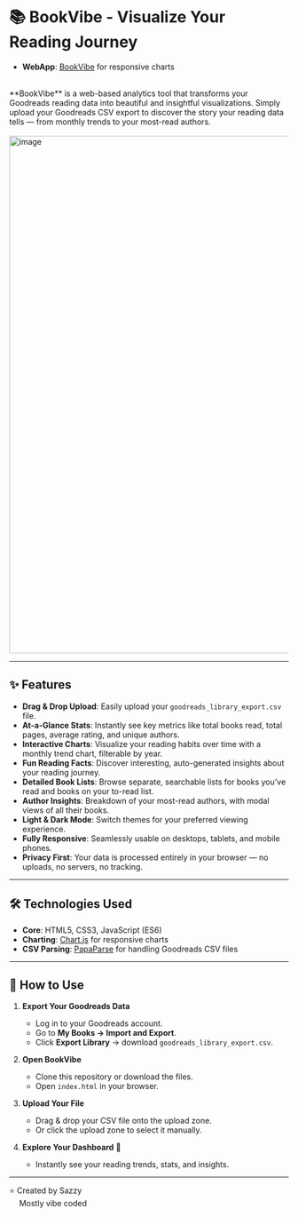 # 📚 BookVibe - Visualize Your Reading Journey
- **WebApp**: [BookVibe](https://abookvibe.vercel.app/) for responsive charts
<br>
**BookVibe** is a web-based analytics tool that transforms your Goodreads reading data into beautiful and insightful visualizations.  
Simply upload your Goodreads CSV export to discover the story your reading data tells — from monthly trends to your most-read authors.
<br>
<br>
<img width="1881" height="932" alt="image" src="https://github.com/user-attachments/assets/b5b85e7a-6481-4642-8a99-b61bd3ec4325" />

---

## ✨ Features

- **Drag & Drop Upload**: Easily upload your `goodreads_library_export.csv` file.  
- **At-a-Glance Stats**: Instantly see key metrics like total books read, total pages, average rating, and unique authors.  
- **Interactive Charts**: Visualize your reading habits over time with a monthly trend chart, filterable by year.  
- **Fun Reading Facts**: Discover interesting, auto-generated insights about your reading journey.  
- **Detailed Book Lists**: Browse separate, searchable lists for books you’ve read and books on your to-read list.  
- **Author Insights**: Breakdown of your most-read authors, with modal views of all their books.  
- **Light & Dark Mode**: Switch themes for your preferred viewing experience.  
- **Fully Responsive**: Seamlessly usable on desktops, tablets, and mobile phones.  
- **Privacy First**: Your data is processed entirely in your browser — no uploads, no servers, no tracking.  

---

## 🛠️ Technologies Used

- **Core**: HTML5, CSS3, JavaScript (ES6)  
- **Charting**: [Chart.js](https://www.chartjs.org/) for responsive charts  
- **CSV Parsing**: [PapaParse](https://www.papaparse.com/) for handling Goodreads CSV files  

---

## 🚀 How to Use

1. **Export Your Goodreads Data**  
   - Log in to your Goodreads account.  
   - Go to **My Books → Import and Export**.  
   - Click **Export Library** → download `goodreads_library_export.csv`.  

2. **Open BookVibe**  
   - Clone this repository or download the files.  
   - Open `index.html` in your browser.  

3. **Upload Your File**  
   - Drag & drop your CSV file onto the upload zone.  
   - Or click the upload zone to select it manually.  

4. **Explore Your Dashboard** 🎉  
   - Instantly see your reading trends, stats, and insights.  

---
<p>⭐ Created by Sazzy <br>
   &emsp; Mostly vibe coded</p>
